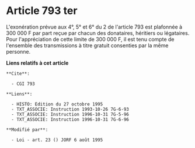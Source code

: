 # Article 793 ter

L'exonération prévue aux 4°, 5° et 6° du 2 de l'article 793 est plafonnée à 300 000 F par part reçue par chacun des
donataires, héritiers ou légataires. Pour l'appréciation de cette limite de 300 000 F, il est tenu compte de l'ensemble des
transmissions à titre gratuit consenties par la même personne.

**Liens relatifs à cet article**

	**Cite**:

	  - CGI 793

	**Liens**:

	  - HISTO: Edition du 27 octobre 1995
	  - TXT_ASSOCIE: Instruction 1993-10-26 7G-6-93
	  - TXT_ASSOCIE: Instruction 1996-10-31 7G-5-96
	  - TXT_ASSOCIE: Instruction 1996-10-31 7G-6-96

	**Modifié par**:

	  - Loi - art. 23 () JORF 6 août 1995
